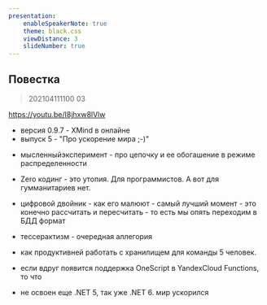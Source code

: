 ```yaml
---
presentation:
    enableSpeakerNote: true
    theme: black.css
    viewDistance: 3
    slideNumber: true
---
```


<!-- slide data-notes="" -->

## Повестка

> 202104111100
03

https://youtu.be/I8jhxw8lVlw

* версия 0.9.7 - XMind в онлайне
* выпуск 5 - "Про ускорение мира ;-)"

<!-- slide data-notes="" -->

* мысленныйэксперимент - про цепочку и ее обогашение в режиме распределенности

<!-- slide data-notes="" -->

* Zero кодинг - это утопия. Для программистов. А вот для гумманитариев нет.

<!-- slide data-notes="" -->

* цифровой двойник - как его малюют - самый лучший момент - это конечно рассчитать и пересчитать - то есть мы опять переходим в БДД формат

<!-- slide data-notes="" -->

* тессерактизм - очередная аллегория

<!-- slide data-notes="" -->

* как продуктивней работать с хранилищем для команды 5 человек.

<!-- slide data-notes="" -->

* если вдруг появится поддержка OneScript в YandexCloud Functions,  то что

<!-- slide data-notes="" -->

* не освоен еще .NET 5, так уже .NET 6.  мир ускорился
